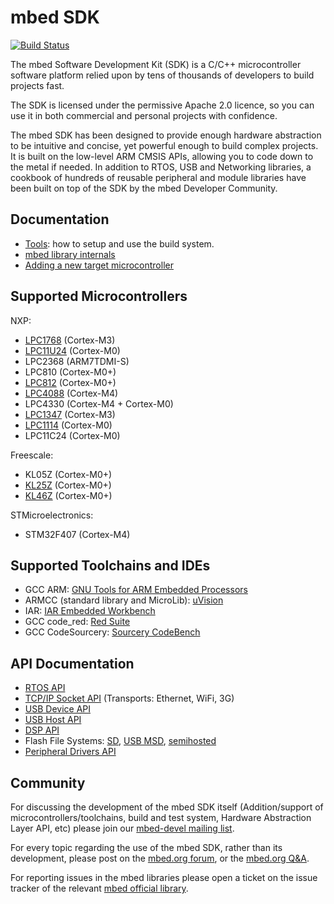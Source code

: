 mbed SDK
========

[![Build Status](https://travis-ci.org/mbedmicro/mbed.png)](https://travis-ci.org/mbedmicro/mbed/builds)

The mbed Software Development Kit (SDK) is a C/C++ microcontroller software platform relied upon by tens of thousands of
developers to build projects fast.

The SDK is licensed under the permissive Apache 2.0 licence, so you can use it in both commercial and personal projects
with confidence.

The mbed SDK has been designed to provide enough hardware abstraction to be intuitive and concise, yet powerful enough
to build complex projects. It is built on the low-level ARM CMSIS APIs, allowing you to code down to the metal if needed.
In addition to RTOS, USB and Networking libraries, a cookbook of hundreds of reusable peripheral and module libraries
have been built on top of the SDK by the mbed Developer Community.

Documentation
-------------
* [Tools](http://mbed.org/handbook/mbed-tools): how to setup and use the build system.
* [mbed library internals](http://mbed.org/handbook/mbed-library-internals)
* [Adding a new target microcontroller](http://mbed.org/handbook/mbed-SDK-porting)

Supported Microcontrollers
--------------------------
NXP:
* [LPC1768](http://mbed.org/platforms/mbed-LPC1768/) (Cortex-M3)
* [LPC11U24](http://mbed.org/platforms/mbed-LPC11U24/) (Cortex-M0)
* LPC2368 (ARM7TDMI-S)
* LPC810 (Cortex-M0+)
* [LPC812](http://mbed.org/platforms/NXP-LPC800-MAX/) (Cortex-M0+)
* [LPC4088](http://mbed.org/platforms/EA-LPC4088/) (Cortex-M4)
* LPC4330 (Cortex-M4 + Cortex-M0)
* [LPC1347](http://mbed.org/platforms/DipCortex-M3/) (Cortex-M3)
* [LPC1114](http://mbed.org/platforms/LPC1114FN28/) (Cortex-M0)
* LPC11C24 (Cortex-M0)

Freescale:
* KL05Z (Cortex-M0+)
* [KL25Z](http://mbed.org/platforms/KL25Z/) (Cortex-M0+)
* [KL46Z](https://mbed.org/platforms/FRDM-KL46Z/) (Cortex-M0+)

STMicroelectronics:
* STM32F407 (Cortex-M4)

Supported Toolchains and IDEs
-----------------------------
* GCC ARM: [GNU Tools for ARM Embedded Processors](https://launchpad.net/gcc-arm-embedded/4.7/4.7-2012-q4-major)
* ARMCC (standard library and MicroLib): [uVision](http://www.keil.com/uvision/)
* IAR: [IAR Embedded Workbench](http://www.iar.com/en/Products/IAR-Embedded-Workbench/ARM/)
* GCC code_red: [Red Suite](http://www.code-red-tech.com/)
* GCC CodeSourcery: [Sourcery CodeBench](http://www.mentor.com/embedded-software/codesourcery)

API Documentation
-----------------
* [RTOS API](http://mbed.org/handbook/RTOS)
* [TCP/IP Socket API](http://mbed.org/handbook/Socket) (Transports: Ethernet, WiFi, 3G)
* [USB Device API](http://mbed.org/handbook/USBDevice)
* [USB Host API](http://mbed.org/handbook/USBHost)
* [DSP API](http://mbed.org/users/mbed_official/code/mbed-dsp/docs/tip/)
* Flash File Systems: [SD](http://mbed.org/handbook/SDFileSystem), [USB MSD](http://mbed.org/handbook/USBHostMSD), [semihosted](http://mbed.org/handbook/LocalFileSystem)
* [Peripheral Drivers API](http://mbed.org/handbook/Homepage)

Community
---------
For discussing the development of the mbed SDK itself (Addition/support of microcontrollers/toolchains, build and test system, Hardware Abstraction Layer API, etc) please join our [mbed-devel mailing list](https://groups.google.com/forum/?fromgroups#!forum/mbed-devel).

For every topic regarding the use of the mbed SDK, rather than its development, please post on the [mbed.org forum](http://mbed.org/forum/), or the [mbed.org Q&A](http://mbed.org/questions/).

For reporting issues in the mbed libraries please open a ticket on the issue tracker of the relevant [mbed official library](http://mbed.org/users/mbed_official/code/).
